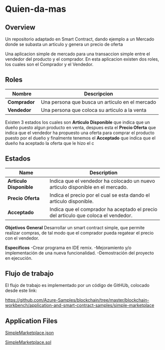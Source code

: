 Quien-da-mas
====================================================================

Overview 
---------

Un repositorio adaptado en Smart Contract, dando ejemplo a un Mercado donde se subasta un articulo y genera un precio de oferta

Una aplicacion simple de mercado para una transaccion simple entre el vendedor del producto y el comprador.
En esta aplicacion existen dos roles, los cuales son el Comprador y el Vendedor.

Roles 
------------------
| Nombre                  | Descripcion                                       |
|------------------------|---------------------------------------------------|
|**Comprador** |Una persona que busca un articulo en el mercado |
|**Vendedor** |Una persona que coloca su articulo a la venta |



Existen 3 estados los cuales son **Articulo Disponible** que indica que un dueño puesto algun producto en venta, despues esta el **Precio Oferta** que indica que el vendedor ha propuesto una oferta para comprar el producto puesto por el dueño y finalmente tenemos el **Acceptado** que indica que el dueño ha aceptado la oferta que le hizo el c


Estados
-------

| Name                   | Description                                       |
|------------------------|---------------------------------------------------|
|**Articulo Disponible** |Indica que el vendedor ha colocado un nuevo articulo disponible en el mercado.
|**Precio Oferta** |Indica  el precio por el cual se esta dando el articulo disponible.
|**Acceptado** |Indica que el comprador ha aceptado el precio del articulo que coloca el vendedor.

**Objetivos**
 **General**
   	Desarrollar un smart contract simple, que permite realizar compras, de tal modo que el comprador pueda regatear el precio con el vendedor. 

 **Específicos**
   -Crear programa en IDE remix.
   -Mejoramiento y/o implementación de una nueva funcionalidad.
   -Demostración del proyecto en ejecución.
   

Flujo de trabajo
----------------
El flujo de trabajo es implementado por un código de GitHUb, colocado desde este link:

https://github.com/Azure-Samples/blockchain/tree/master/blockchain-workbench/application-and-smart-contract-samples/simple-marketplace
 


 
Application Files
-----------------

[SimpleMarketplace.json](./ethereum/SimpleMarketplace.json)

[SimpleMarketplace.sol](./ethereum/SimpleMarketplace.sol)
